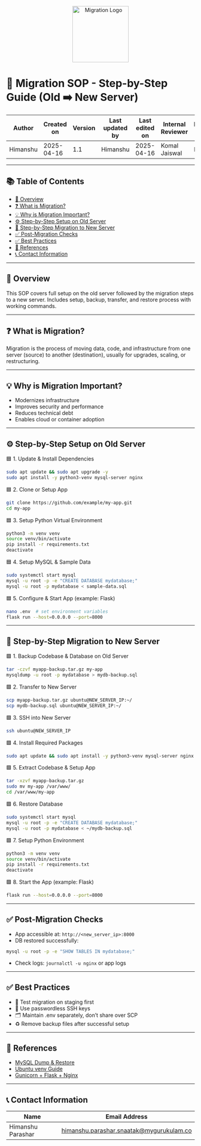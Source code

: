 <p align="center">
  <img src="https://cdn-icons-png.flaticon.com/512/2857/2857393.png" alt="Migration Logo" width="150"/>
</p>


# 🔄 Migration SOP - Step-by-Step Guide (Old ➡️ New Server)

| Author   | Created on | Version | Last updated by | Last edited on | Internal Reviewer | Reviewer L0 | Reviewer L1 | Reviewer L2 |
|----------|------------|---------|------------------|----------------|-------------------|-------------|-------------|-------------|
| Himanshu | 2025-04-16 | 1.1     | Himanshu         | 2025-04-16     | Komal Jaiswal     | Imran       | Shashi      | Mahesh Kumar |

---

## 📚 Table of Contents

- [📌 Overview](#-overview)
- [❓ What is Migration?](#-what-is-migration)
- [💡 Why is Migration Important?](#-why-is-migration-important)
- [⚙️ Step-by-Step Setup on Old Server](#️-step-by-step-setup-on-old-server)
- [🚚 Step-by-Step Migration to New Server](#-step-by-step-migration-to-new-server)
- [✅ Post-Migration Checks](#-post-migration-checks)
- [✅ Best Practices](#-best-practices)
- [📎 References](#-references)
- [📞 Contact Information](#-contact-information)

---

## 📌 Overview

This SOP covers full setup on the old server followed by the migration steps to a new server. Includes setup, backup, transfer, and restore process with working commands.

---

## ❓ What is Migration?

Migration is the process of moving data, code, and infrastructure from one server (source) to another (destination), usually for upgrades, scaling, or restructuring.

---

## 💡 Why is Migration Important?

- Modernizes infrastructure  
- Improves security and performance  
- Reduces technical debt  
- Enables cloud or container adoption

---

## ⚙️ Step-by-Step Setup on Old Server

🟦 1. Update & Install Dependencies
```bash
sudo apt update && sudo apt upgrade -y
sudo apt install -y python3-venv mysql-server nginx
```

🟦 2. Clone or Setup App
```bash
git clone https://github.com/example/my-app.git
cd my-app
```

🟦 3. Setup Python Virtual Environment
```bash
python3 -m venv venv
source venv/bin/activate
pip install -r requirements.txt
deactivate
```

🟦 4. Setup MySQL & Sample Data
```bash
sudo systemctl start mysql
mysql -u root -p -e "CREATE DATABASE mydatabase;"
mysql -u root -p mydatabase < sample-data.sql
```

🟦 5. Configure & Start App (example: Flask)
```bash
nano .env  # set environment variables
flask run --host=0.0.0.0 --port=8000
```

---

## 🚚 Step-by-Step Migration to New Server

🟩 1. Backup Codebase & Database on Old Server
```bash
tar -czvf myapp-backup.tar.gz my-app
mysqldump -u root -p mydatabase > mydb-backup.sql
```

🟩 2. Transfer to New Server
```bash
scp myapp-backup.tar.gz ubuntu@NEW_SERVER_IP:~/
scp mydb-backup.sql ubuntu@NEW_SERVER_IP:~/
```

🟩 3. SSH into New Server
```bash
ssh ubuntu@NEW_SERVER_IP
```

🟩 4. Install Required Packages
```bash
sudo apt update && sudo apt install -y python3-venv mysql-server nginx
```

🟩 5. Extract Codebase & Setup App
```bash
tar -xzvf myapp-backup.tar.gz
sudo mv my-app /var/www/
cd /var/www/my-app
```

🟩 6. Restore Database
```bash
sudo systemctl start mysql
mysql -u root -p -e "CREATE DATABASE mydatabase;"
mysql -u root -p mydatabase < ~/mydb-backup.sql
```

🟩 7. Setup Python Environment
```bash
python3 -m venv venv
source venv/bin/activate
pip install -r requirements.txt
deactivate
```

🟩 8. Start the App (example: Flask)
```bash
flask run --host=0.0.0.0 --port=8000
```

---

## ✅ Post-Migration Checks

- App accessible at: `http://<new_server_ip>:8000`
- DB restored successfully:
```bash
mysql -u root -p -e "SHOW TABLES IN mydatabase;"
```
- Check logs: `journalctl -u nginx` or app logs

---

## ✅ Best Practices

- 🧪 Test migration on staging first  
- 🔐 Use passwordless SSH keys  
- 🗂️ Maintain .env separately, don’t share over SCP  
- ♻️ Remove backup files after successful setup  

---

## 📎 References

- [MySQL Dump & Restore](https://dev.mysql.com/doc/refman/8.0/en/mysqldump.html)
- [Ubuntu venv Guide](https://docs.python.org/3/library/venv.html)
- [Gunicorn + Flask + Nginx](https://docs.gunicorn.org/en/stable/deploy.html)

---

## 📞 Contact Information

| Name              | Email Address                                   |
|-------------------|--------------------------------------------------|
| Himanshu Parashar | himanshu.parashar.snaatak@mygurukulam.co        |

